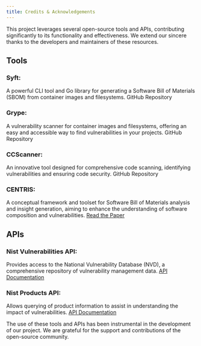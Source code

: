```yaml
---
title: Credits & Acknowledgements
---
```


This project leverages several open-source tools and APIs, contributing significantly to its functionality and effectiveness. We extend our sincere thanks to the developers and maintainers of these resources.

## Tools

### Syft: 
A powerful CLI tool and Go library for generating a Software Bill of Materials (SBOM) from container images and filesystems. GitHub Repository

### Grype: 
A vulnerability scanner for container images and filesystems, offering an easy and accessible way to find vulnerabilities in your projects. GitHub Repository

### CCScanner:
An innovative tool designed for comprehensive code scanning, identifying vulnerabilities and ensuring code security. GitHub Repository

### CENTRIS:
A conceptual framework and toolset for Software Bill of Materials analysis and insight generation, aiming to enhance the understanding of software composition and vulnerabilities. [Read the Paper]()

## APIs

### Nist Vulnerabilities API:
Provides access to the National Vulnerability Database (NVD), a comprehensive repository of vulnerability management data. [API Documentation](https://nvd.nist.gov/developers/vulnerabilities)

### Nist Products API: 
Allows querying of product information to assist in understanding the impact of vulnerabilities. [API Documentation](https://nvd.nist.gov/developers/products)

The use of these tools and APIs has been instrumental in the development of our project. We are grateful for the support and contributions of the open-source community.
